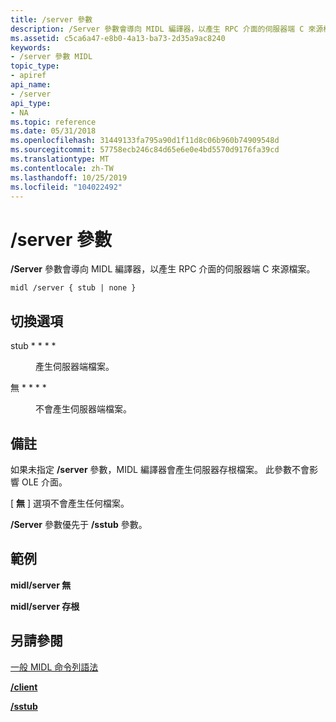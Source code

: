 ```yaml
---
title: /server 參數
description: /Server 參數會導向 MIDL 編譯器，以產生 RPC 介面的伺服器端 C 來源檔案。
ms.assetid: c5ca6a47-e8b0-4a13-ba73-2d35a9ac8240
keywords:
- /server 參數 MIDL
topic_type:
- apiref
api_name:
- /server
api_type:
- NA
ms.topic: reference
ms.date: 05/31/2018
ms.openlocfilehash: 31449133fa795a90d1f11d8c06b960b74909548d
ms.sourcegitcommit: 57758ecb246c84d65e6e0e4bd5570d9176fa39cd
ms.translationtype: MT
ms.contentlocale: zh-TW
ms.lasthandoff: 10/25/2019
ms.locfileid: "104022492"
---
```

# <a name="server-switch"></a>/server 參數

**/Server** 參數會導向 MIDL 編譯器，以產生 RPC 介面的伺服器端 C 來源檔案。

``` syntax
midl /server { stub | none }
```

## <a name="switch-options"></a>切換選項

<dl> <dt>

 
</dt> <dd>

<dt>

<span id="stub"></span><span id="STUB"></span>

<span id="stub"></span><span id="STUB"></span>stub * * * *


</dt> <dd>

產生伺服器端檔案。

</dd> <dt>

<span id="none"></span><span id="NONE"></span>

<span id="none"></span><span id="NONE"></span>無 * * * *


</dt> <dd>

不會產生伺服器端檔案。

</dd> </dl> </dd> </dl>

## <a name="remarks"></a>備註

如果未指定 **/server** 參數，MIDL 編譯器會產生伺服器存根檔案。 此參數不會影響 OLE 介面。

[ **無** ] 選項不會產生任何檔案。

**/Server** 參數優先于 **/sstub** 參數。

## <a name="examples"></a>範例

**midl/server 無**

**midl/server 存根**

## <a name="see-also"></a>另請參閱

<dl> <dt>

[一般 MIDL 命令列語法](general-midl-command-line-syntax.md)
</dt> <dt>

[**/client**](-client.md)
</dt> <dt>

[**/sstub**](-sstub.md)
</dt> </dl>

 

 




